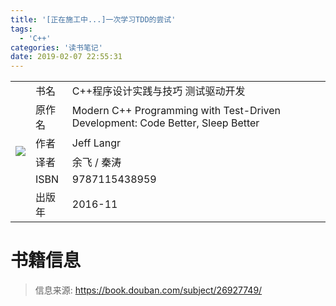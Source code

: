 ```yaml
---
title: '[正在施工中...]一次学习TDD的尝试'
tags:
  - 'C++'
categories: '读书笔记'
date: 2019-02-07 22:55:31
---
```

<html>
<table>
<tr>
    <td rowspan="7">
      <img src='https://img3.doubanio.com/view/subject/l/public/s29193850.jpg'>
    </td>
</tr>
<tr>
    <td>书名</td>
    <td>C++程序设计实践与技巧 测试驱动开发</td>
</tr>
<tr>
    <td>原作名</td>
    <td>Modern C++ Programming with Test-Driven Development: Code Better, Sleep Better</td>
</tr>
<tr>
    <td>作者</td>
    <td>Jeff Langr</td>
</tr>
<tr>
    <td>译者</td>
    <td>余飞 / 秦涛 </td>
</tr>
<tr>
    <td>ISBN</td>
    <td>9787115438959</td>
</tr>
<tr>
    <td>出版年</td>
    <td>2016-11</td>
</tr>
</table>
</html>

# 书籍信息

> 信息来源: https://book.douban.com/subject/26927749/


